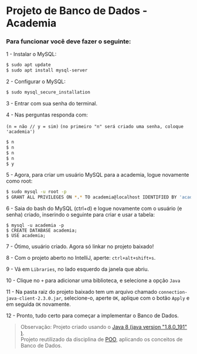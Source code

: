 # **Projeto de Banco de Dados - Academia**

### Para funcionar você deve fazer o seguinte:

1 - Instalar o MySQL:

```sh
$ sudo apt update
$ sudo apt install mysql-server
```

2 - Configurar o MySQL:

```sh
$ sudo mysql_secure_installation
```

3 - Entrar com sua senha do terminal.

4 - Nas perguntas responda com:

`(n = não // y = sim)`
`(no primeiro "n" será criado uma senha, coloque 'academia')`


```sh
$ n
$ n
$ n
$ n
$ y
```

5 - Agora, para criar um usuário MySQL para a academia, logue novamente como root:

```sh
$ sudo mysql -u root -p
$ GRANT ALL PRIVILEGES ON *.* TO academia@localhost IDENTIFIED BY 'academia' WITH GRANT OPTION;
```

6 - Saia do bash do MySQL (ctrl+d) e logue novamente com o usuário (e senha) criado, inserindo o seguinte para criar e usar a tabela:

```
$ mysql -u academia -p
$ CREATE DATABASE academia;
$ USE academia;
```

7 - Ótimo, usuário criado. Agora só linkar no projeto baixado!

8 - Com o projeto aberto no IntelliJ, aperte: ``ctrl+alt+shift+s``.

9 - Vá em ``Libraries``, no lado esquerdo da janela que abriu.

10 - Clique no ``+`` para adicionar uma biblioteca, e selecione a opção ``Java``

11 - Na pasta raiz do projeto baixado tem um arquivo chamado ``connection-java-client-2.3.0.jar``, selecione-o, aperte ``OK``, aplique com o botão ``Apply`` e em seguida ``OK`` novamente.

12 - Pronto, tudo certo para começar a implementar o Banco de Dados.

> Observação: Projeto criado usando o [Java 8 (java version "1.8.0_191"
)](https://docs.google.com/document/d/1yixggYjS2GKPVY8KZX7yyNcQQIZq7-JNXaBpTbH422A/edit?usp=sharing).  
> Projeto reutilizado da disciplina de [POO](https://github.com/lohhans/projetoPOO), aplicando os conceitos de Banco de Dados.